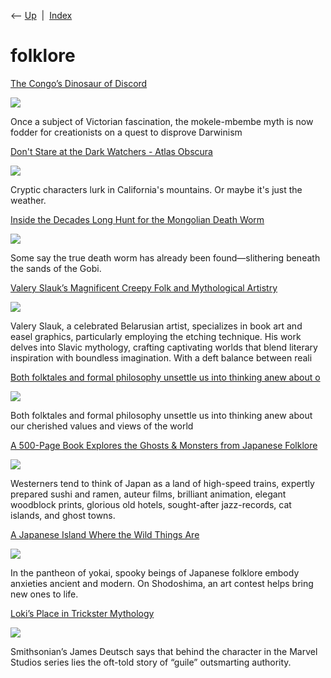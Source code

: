 <div class="nav">

⟵ [Up](index.html)  \|  [Index](index.html)

</div>

# folklore

<div class="cards">

<div class="card">

<div class="card-title">

[The Congo’s Dinosaur of
Discord](https://newlinesmag.com/reportage/the-congos-dinosaur-of-discord/)

</div>

<div class="card-image">

[![](https://newlinesmag.com/wp-content/uploads/dino.jpg)](https://newlinesmag.com/reportage/the-congos-dinosaur-of-discord/)

</div>

Once a subject of Victorian fascination, the mokele-mbembe myth is now
fodder for creationists on a quest to disprove Darwinism

</div>

<div class="card">

<div class="card-title">

[Don't Stare at the Dark Watchers - Atlas
Obscura](https://www.atlasobscura.com/articles/dark-watchers-santa-lucia-mountains-california?mc_cid=d0956fbe49&mc_eid=40d062321a)

</div>

<div class="card-image">

[![](https://img.atlasobscura.com/ICxjzohchJK5LFpU4F-yIfQCERqL8pG7XKzkRvWsBV8/rt:fit/w:600/q:81/sm:1/scp:1/ar:1/aHR0cHM6Ly9hdGxh/cy1kZXYuczMuYW1h/em9uYXdzLmNvbS91/cGxvYWRzL2Fzc2V0/cy85NDFjMzc2Yi0z/MjUzLTQzNTEtYmM2/Zi1mNWJjNWI3YmZk/OWZlMWQ1ZTEzYWQ0/MWViZGZlYzlfR2V0/dHlJbWFnZXMtMTAz/MzM0OTM5OC5qcGc.jpg)](https://www.atlasobscura.com/articles/dark-watchers-santa-lucia-mountains-california?mc_cid=d0956fbe49&mc_eid=40d062321a)

</div>

Cryptic characters lurk in California's mountains. Or maybe it's just
the weather.

</div>

<div class="card">

<div class="card-title">

[Inside the Decades Long Hunt for the Mongolian Death
Worm](https://www.atlasobscura.com/articles/mongolian-death-worm)

</div>

<div class="card-image">

[![](https://img.atlasobscura.com/qjcyqVjI6gvM7xj5w3KusB4jzSvAUFd3sAASzYkflIw/rt:fit/w:600/q:81/sm:1/scp:1/ar:1/aHR0cHM6Ly9hdGxh/cy1kZXYuczMuYW1h/em9uYXdzLmNvbS91/cGxvYWRzL2Fzc2V0/cy9kYzdlNzU4ZjEx/MWM2YzY0NDRfTW9u/Z29saWFuIGRlYXRo/IHdvcm0gUFJPTU8u/anBn.jpg)](https://www.atlasobscura.com/articles/mongolian-death-worm)

</div>

Some say the true death worm has already been found—slithering beneath
the sands of the Gobi.

</div>

<div class="card">

<div class="card-title">

[Valery Slauk’s Magnificent Creepy Folk and Mythological
Artistry](https://designyoutrust.com/2024/04/valery-slauks-magnificent-creepy-folk-and-mythological-artistry)

</div>

<div class="card-image">

[![](https://designyoutrust.com/wp-content/uploads/2024/04/0-5.jpg)](https://designyoutrust.com/2024/04/valery-slauks-magnificent-creepy-folk-and-mythological-artistry)

</div>

Valery Slauk, a celebrated Belarusian artist, specializes in book art
and easel graphics, particularly employing the etching technique. His
work delves into Slavic mythology, crafting captivating worlds that
blend literary inspiration with boundless imagination. With a deft
balance between reali

</div>

<div class="card">

<div class="card-title">

[Both folktales and formal philosophy unsettle us into thinking anew
about
o](https://aeon.co/essays/folktales-like-philosophy-startle-us-into-rethinking-our-values)

</div>

<div class="card-image">

[![](https://images.aeonmedia.co/images/b4a4a8f6-d310-47d7-a22c-f9a1d0f46c90/essay-final-gettyimages-90009364.jpg?width=1200&quality=75&format=auto)](https://aeon.co/essays/folktales-like-philosophy-startle-us-into-rethinking-our-values)

</div>

Both folktales and formal philosophy unsettle us into thinking anew
about our cherished values and views of the world

</div>

<div class="card">

<div class="card-title">

[A 500-Page Book Explores the Ghosts & Monsters from Japanese
Folklore](https://www.openculture.com/2024/02/a-500-page-book-explores-the-ghosts-monsters-from-japanese-folklore.html)

</div>

<div class="card-image">

[![](https://cdn8.openculture.com/2024/01/31215931/yokai-3-1024x741.jpg)](https://www.openculture.com/2024/02/a-500-page-book-explores-the-ghosts-monsters-from-japanese-folklore.html)

</div>

Westerners tend to think of Japan as a land of high-speed trains,
expertly prepared sushi and ramen, auteur films, brilliant animation,
elegant woodblock prints, glorious old hotels, sought-after
jazz-records, cat islands, and ghost towns.

</div>

<div class="card">

<div class="card-title">

[A Japanese Island Where the Wild Things
Are](https://www.nytimes.com/2023/04/16/world/asia/japan-shodoshima-yokai.html)

</div>

<div class="card-image">

[![](https://static01.nyt.com/images/2023/04/13/multimedia/00japan-yokai-ckfz/00japan-yokai-ckfz-largeHorizontalJumbo.jpg?year=2023&h=683&w=1024&s=e0d65e7060c88a1609846858ad9d7361e9c6d48b14047bcc4a943e0bf37ab008&k=ZQJBKqZ0VN)](https://www.nytimes.com/2023/04/16/world/asia/japan-shodoshima-yokai.html)

</div>

In the pantheon of yokai, spooky beings of Japanese folklore embody
anxieties ancient and modern. On Shodoshima, an art contest helps bring
new ones to life.

</div>

<div class="card">

<div class="card-title">

[Loki’s Place in Trickster
Mythology](https://getpocket.com/explore/item/loki-s-place-in-trickster-mythology)

</div>

<div class="card-image">

[![](https://pocket-image-cache.com/1200x/filters:format(jpg):extract_focal()/https%3A%2F%2Fpocket-syndicated-images.s3.amazonaws.com%2Farticles%2F7866%2F1653360024_628c44c504ce3.png)](https://getpocket.com/explore/item/loki-s-place-in-trickster-mythology)

</div>

Smithsonian’s James Deutsch says that behind the character in the Marvel
Studios series lies the oft-told story of “guile” outsmarting authority.

</div>

</div>
